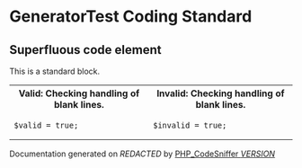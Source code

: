 # GeneratorTest Coding Standard

## Superfluous code element
This is a standard block.
  <table>
   <tr>
    <th>Valid: Checking handling of blank lines.</th>
    <th>Invalid: Checking handling of blank lines.</th>
   </tr>
   <tr>
<td>

    $valid = true;

</td>
<td>

    $invalid = true;

</td>
   </tr>
  </table>

Documentation generated on *REDACTED* by [PHP_CodeSniffer *VERSION*](https://github.com/PHPCSStandards/PHP_CodeSniffer)
